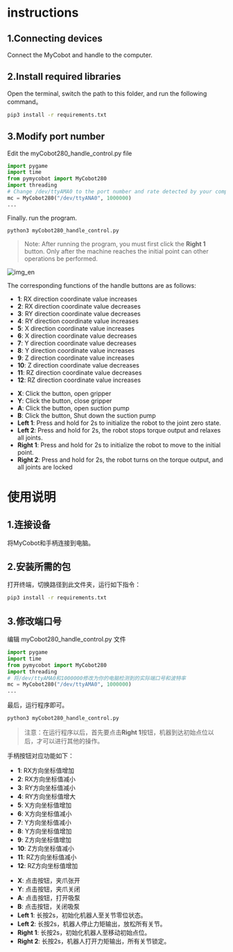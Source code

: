 # instructions

## 1.Connecting devices

Connect the MyCobot and handle to the computer.

## 2.Install required libraries

Open the terminal, switch the path to this folder, and run the following command。

```bash
pip3 install -r requirements.txt
```

## 3.Modify port number

Edit the myCobot280_handle_control.py file

```python
import pygame
import time
from pymycobot import MyCobot280
import threading
# Change /dev/ttyAMA0 to the port number and rate detected by your computer
mc = MyCobot280("/dev/ttyANA0", 1000000)
...
```

Finally. run the program.

```bash
python3 myCobot280_handle_control.py
```

> Note: After running the program, you must first click the **Right 1** button. Only after the machine reaches the initial point can other operations be performed.

![img_en](./handle.jpg)

The corresponding functions of the handle buttons are as follows:

- **1**: RX direction coordinate value increases
- **2**: RX direction coordinate value decreases
- **3**: RY direction coordinate value decreases
- **4**: RY direction coordinate value increases
- **5**: X direction coordinate value increases
- **6**: X direction coordinate value decreases
- **7**: Y direction coordinate value decreases
- **8**: Y direction coordinate value increases
- **9**: Z direction coordinate value increases
- **10**: Z direction coordinate value decreases
- **11**: RZ direction coordinate value decreases
- **12**: RZ direction coordinate value increases

[//]: # (- **13**: Wake up the handle. After the handle is not used for a long time after connection, it will enter sleep mode. You need to press this button to wake up.)

[//]: # (- **14**: Check the connection status of the machine. The atom LED flashes green three times to indicate that the machine is normal; flashes red three times to indicate that the state is abnormal.)
- **X**: Click the button, open gripper
- **Y**: Click the button, close gripper
- **A**: Click the button, open suction pump
- **B**: Click the button, Shut down the suction pump
- **Left 1**: Press and hold for 2s to initialize the robot to the joint zero state.
- **Left 2**: Press and hold for 2s, the robot stops torque output and relaxes all joints.
- **Right 1**: Press and hold for 2s to initialize the robot to move to the initial point.
- **Right 2**: Press and hold for 2s, the robot turns on the torque output, and all joints are locked

# 使用说明

## 1.连接设备

将MyCobot和手柄连接到电脑。

## 2.安装所需的包

打开终端，切换路径到此文件夹，运行如下指令：

```bash
pip3 install -r requirements.txt
```

## 3.修改端口号

编辑 myCobot280_handle_control.py 文件

```python
import pygame
import time
from pymycobot import MyCobot280
import threading
# 将/dev/ttyAMA0和1000000修改为你的电脑检测到的实际端口号和波特率
mc = MyCobot280("/dev/ttyAMA0", 1000000)
...
```

最后，运行程序即可。

```bash
python3 myCobot280_handle_control.py
```

> 注意：在运行程序以后，首先要点击**Right 1**按钮，机器到达初始点位以后，才可以进行其他的操作。

手柄按钮对应功能如下：

- **1**: RX方向坐标值增加
- **2**: RX方向坐标值减小
- **3**: RY方向坐标值减小
- **4**: RY方向坐标值增大
- **5**: X方向坐标值增加
- **6**: X方向坐标值减小
- **7**: Y方向坐标值减小
- **8**: Y方向坐标值增加
- **9**: Z方向坐标值增加
- **10**: Z方向坐标值减小
- **11**: RZ方向坐标值减小
- **12**: RZ方向坐标值增加

[//]: # (- **13**: 唤醒手柄，手柄连接以后长时间不使用会进入休眠，需要按下此键来唤醒)

[//]: # (- **14**: 检测机器连接状态，atom LED闪烁绿灯三次表示机器正常，闪烁红灯三次表示状态异常。)
- **X**: 点击按钮，夹爪张开
- **Y**: 点击按钮，夹爪关闭
- **A**: 点击按钮，打开吸泵
- **B**: 点击按钮，关闭吸泵
- **Left 1**: 长按2s，初始化机器人至关节零位状态。
- **Left 2**: 长按2s，机器人停止力矩输出，放松所有关节。
- **Right 1**: 长按2s，初始化机器人至移动初始点位。
- **Right 2**: 长按2s，机器人打开力矩输出，所有关节锁定。
